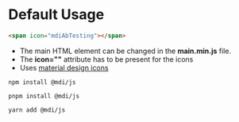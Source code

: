 # Default Usage

```html
<span icon="mdiAbTesting"></span>
```

- The main HTML element can be changed in the <b>main.min.js</b> file.
- The <b>icon=""</b> attribute has to be present for the icons
- Uses [material design icons](https://materialdesignicons.com/)

```
npm install @mdi/js
```
```
pnpm install @mdi/js
```
```
yarn add @mdi/js
```
